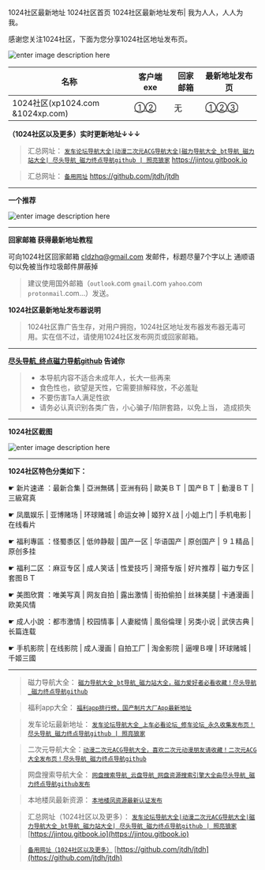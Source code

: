 

1024社区最新地址 1024社区首页 1024社区最新地址发布| 我为人人，人人为我。  

感谢您关注1024社区，下面为您分享1024社区地址发布页。

![enter image description here](https://img68.pixhost.to/images/30/265017562_10224.jpg)

 | 名称 | 客户端exe | 回家邮箱 | 最新地址发布页 |
|----|----|----|----|
|1024社区(xp1024.com &1024xp.com)|[①](https://github.com/jtdh/luntan/files/8080733/1024.zip)[②](https://www.mediafire.com/file/iqendjdz0cjra29/1024%25E6%25A0%25B8%25E5%25B7%25A5%25E5%258E%2582%25E5%258F%2591%25E5%25B8%2583%25E5%2599%25A8.zip/file)| 无  |  [①](http://b11.hjfgczh733.rocks/bbs2.php)[②](http://k11.csjbzcjnr.rocks/pw/)[③](http://b11.zbwymdcjsgg.rocks/pw/html_data/3/1711/846891.html)

**（1024社区以及更多）实时更新地址↓↓↓**
>汇总网址： [`发车论坛导航大全|动漫二次元ACG导航大全|磁力导航大全_bt导航_磁力站大全| 尽头导航_磁力终点导航github | 照亮狼家`](https://jintou.gitbook.io)  https://jintou.gitbook.io  

>汇总网址： [`备用网址`](https://github.com/jtdh/jtdh/)  https://github.com/jtdh/jtdh

***
**一个推荐**

![enter image description here](https://img68.pixhost.to/images/22/264638732_91-app.jpg)

***
**回家邮箱 获得最新地址教程**

可向1024社区回家邮箱 cldzhq@gmail.com 发邮件，标题尽量7个字以上 通顺语句以免被当作垃圾邮件屏蔽掉

> 建议使用国外邮箱（`outlook`.com `gmail`.com `yahoo`.com `protonmail`.com...）发送。


**1024社区最新地址发布器说明**

> 1024社区靠广告生存，对用户拥抱，1024社区地址发布器发布器无毒可用。实在信不过，请使用1024社区发布网页或回家邮箱。


***

**[尽头导航_终点磁力导航github](https://jintou.gitbook.io/) 告诫你**
>  - 本导航内容不适合未成年人，长大一些再来
>   - 食色性也，欲望是天性，它需要排解释放，不必羞耻 
>   - 不要伤害Ta人满足性欲 
>   - 请务必认真识别各类广告，小心骗子/陷阱套路，以免上当， 造成损失


***

**1024社区截图**

![enter image description here](https://img68.pixhost.to/images/30/265017561_1024.jpg)

***
**1024社区特色分类如下：**



☛	新片速递 ：最新合集 | 亞洲無碼 | 亚洲有码 | 歐美ＢＴ | 国产ＢＴ | 動漫ＢＴ | 三級寫真	 

☛	凤凰娱乐 | 亚博赌场 | 环球赌城 | 命运女神 | 姬狩Ｘ战 | 小姐上门 | 手机电影 | 在线看片	 

☛	福利專區 ：怪蜀黍区 | 低帅静靓 | 国产一区 | 华语国产 | 原创国产 | ９１精品 | 原创多挂	 

☛	福利二区 ：麻豆专区 | 成人笑话 | 性爱技巧 | 灣搭专版 | 好片推荐 | 磁力专区 | 套图ＢＴ	 

☛	美图欣賞 ：唯美写真 | 网友自拍 | 露出激情 | 街拍偷拍 | 丝袜美腿 | 卡通漫画 | 欧美风情	 

☛	成人小說 ：都市激情 | 校园情事 | 人妻縱情 | 風俗倫理 | 另类小说 | 武侠古典 | 长篇连载	 

☛	手机影院 | 在线影院 | 成人漫画 | 自拍工厂 | 淘金影院 | 逼哩Ｂ哩 | 环球赌城 | 千姬三國

***

>磁力导航大全： [`磁力导航大全_bt导航_磁力站大全，磁力爱好者必看收藏！尽头导航_磁力终点导航github`](https://github.com/jtdh/cili/wiki)

> 福利app大全： [`福利app排行榜，国产制片大厂App最新地址`](https://github.com/jtdh/app/wiki)

>发车论坛最新地址： [`发车论坛导航大全_上车必看论坛_修车论坛_永久收集发布页！尽头导航_磁力终点导航github | 照亮狼家`](https://github.com/jtdh/luntan/wiki)

> 二次元导航大全：[`动漫二次元ACG导航大全，喜欢二次元动漫朋友请收藏！二次元ACG大全发布页！尽头导航_磁力终点导航github`](https://github.com/jtdh/dongman/wiki)

>网盘搜索导航大全： [`网盘搜索导航_云盘导航_网盘资源搜索引擎大全由尽头导航_磁力终点导航github发布`](https://github.com/jtdh/wangpan/wiki)

>本地楼凤最新资源： [`本地楼凤资源最新认证发布`](https://github.com/jtdh/loufeng/wiki)

>汇总网址（1024社区以及更多）： [`发车论坛导航大全|动漫二次元ACG导航大全|磁力导航大全_bt导航_磁力站大全| 尽头导航_磁力终点导航github | 照亮狼家`](https://jintou.gitbook.io/)  [https://jintou.gitbook.io](https://jintou.gitbook.io)

>[`备用网址（1024社区以及更多）`](https://github.com/jtdh/jtdh)  [https://github.com/jtdh/jtdh](https://github.com/jtdh/jtdh)
